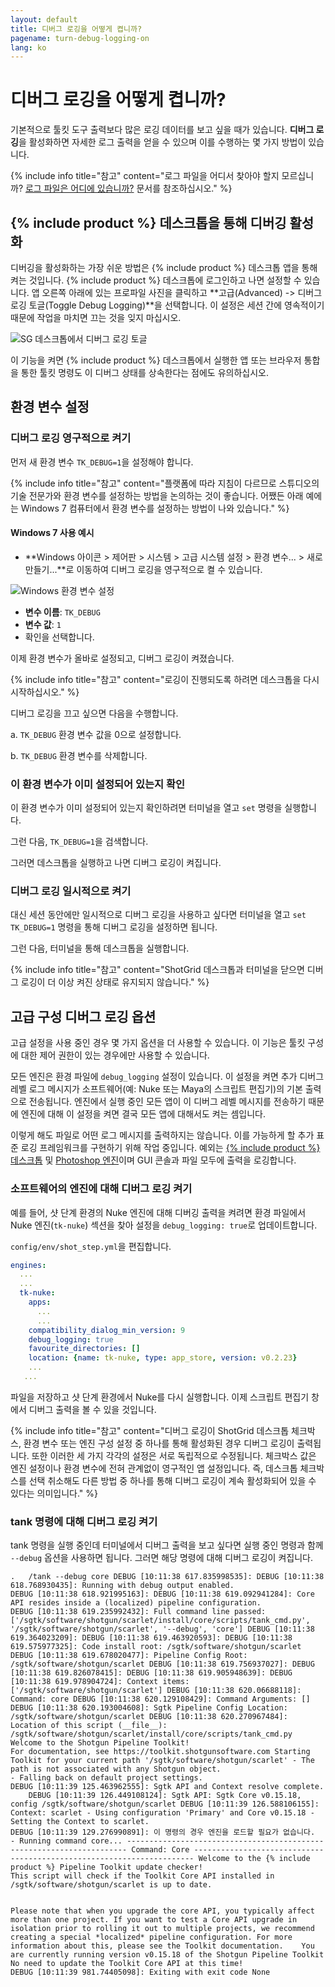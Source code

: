```yaml
---
layout: default
title: 디버그 로깅을 어떻게 켭니까?
pagename: turn-debug-logging-on
lang: ko
---
```


# 디버그 로깅을 어떻게 켭니까?

기본적으로 툴킷 도구 출력보다 많은 로깅 데이터를 보고 싶을 때가 있습니다. **디버그 로깅**을 활성화하면 자세한 로그 출력을 얻을 수 있으며 이를 수행하는 몇 가지 방법이 있습니다.

{% include info title="참고" content="로그 파일을 어디서 찾아야 할지 모르십니까? [로그 파일은 어디에 있습니까?](./where-are-my-log-files.md) 문서를 참조하십시오." %}

## {% include product %} 데스크톱을 통해 디버깅 활성화

디버깅을 활성화하는 가장 쉬운 방법은 {% include product %} 데스크톱 앱을 통해 켜는 것입니다. {% include product %} 데스크톱에 로그인하고 나면 설정할 수 있습니다. 앱 오른쪽 아래에 있는 프로파일 사진을 클릭하고 **고급(Advanced) -> 디버그 로깅 토글(Toggle Debug Logging)**을 선택합니다. 이 설정은 세션 간에 영속적이기 때문에 작업을 마치면 끄는 것을 잊지 마십시오.

![SG 데스크톱에서 디버그 로깅 토글](images/desktop-enable-debug-logging.png)

이 기능을 켜면 {% include product %} 데스크톱에서 실행한 앱 또는 브라우저 통합을 통한 툴킷 명령도 이 디버그 상태를 상속한다는 점에도 유의하십시오.

## 환경 변수 설정

### 디버그 로깅 영구적으로 켜기

먼저 새 환경 변수 `TK_DEBUG=1`을 설정해야 합니다.

{% include info title="참고" content="플랫폼에 따라 지침이 다르므로 스튜디오의 기술 전문가와 환경 변수를 설정하는 방법을 논의하는 것이 좋습니다. 어쨌든 아래 예에는 Windows 7 컴퓨터에서 환경 변수를 설정하는 방법이 나와 있습니다." %}

#### Windows 7 사용 예시

- **Windows 아이콘 > 제어판 > 시스템 > 고급 시스템 설정 > 환경 변수... > 새로 만들기...**로 이동하여 디버그 로깅을 영구적으로 켤 수 있습니다.

![Windows 환경 변수 설정](images/windows-setting-environment-variable.png)


- **변수 이름**: `TK_DEBUG`
- **변수 값**: `1`
- 확인을 선택합니다.

이제 환경 변수가 올바로 설정되고, 디버그 로깅이 켜졌습니다.

{% include info title="참고" content="로깅이 진행되도록 하려면 데스크톱을 다시 시작하십시오." %}

디버그 로깅을 끄고 싶으면 다음을 수행합니다.

a. `TK_DEBUG` 환경 변수 값을 0으로 설정합니다.

b. `TK_DEBUG` 환경 변수를 삭제합니다.

### 이 환경 변수가 이미 설정되어 있는지 확인

이 환경 변수가 이미 설정되어 있는지 확인하려면 터미널을 열고 `set` 명령을 실행합니다.

그런 다음, `TK_DEBUG=1`을 검색합니다.

그러면 데스크톱을 실행하고 나면 디버그 로깅이 켜집니다.

### 디버그 로깅 일시적으로 켜기

대신 세션 동안에만 일시적으로 디버그 로깅을 사용하고 싶다면 터미널을 열고 `set TK_DEBUG=1` 명령을 통해 디버그 로깅을 설정하면 됩니다.

그런 다음, 터미널을 통해 데스크톱을 실행합니다.

{% include info title="참고" content="ShotGrid 데스크톱과 터미널을 닫으면 디버그 로깅이 더 이상 켜진 상태로 유지되지 않습니다." %}



## 고급 구성 디버그 로깅 옵션

고급 설정을 사용 중인 경우 몇 가지 옵션을 더 사용할 수 있습니다. 이 기능은 툴킷 구성에 대한 제어 권한이 있는 경우에만 사용할 수 있습니다.

모든 엔진은 환경 파일에 `debug_logging` 설정이 있습니다. 이 설정을 켜면 추가 디버그 레벨 로그 메시지가 소프트웨어(예: Nuke 또는 Maya의 스크립트 편집기)의 기본 출력으로 전송됩니다. 엔진에서 실행 중인 모든 앱이 이 디버그 레벨 메시지를 전송하기 때문에 엔진에 대해 이 설정을 켜면 결국 모든 앱에 대해서도 켜는 셈입니다.

이렇게 해도 파일로 어떤 로그 메시지를 출력하지는 않습니다. 이를 가능하게 할 추가 표준 로깅 프레임워크를 구현하기 위해 작업 중입니다. 예외는 [{% include product %} 데스크톱](https://developer.shotgridsoftware.com/d587be80/#getting-started-with-desktop) 및 [Photoshop 엔진](https://developer.shotgridsoftware.com/8d461cbe/)이며 GUI 콘솔과 파일 모두에 출력을 로깅합니다.

### 소프트웨어의 엔진에 대해 디버그 로깅 켜기

예를 들어, 샷 단계 환경의 Nuke 엔진에 대해 디버깅 출력을 켜려면 환경 파일에서 Nuke 엔진(`tk-nuke`) 섹션을 찾아 설정을 `debug_logging: true`로 업데이트합니다.

`config/env/shot_step.yml`을 편집합니다.

```yaml
engines:
  ...
  ...
  tk-nuke:
    apps:
      ...
      ...
    compatibility_dialog_min_version: 9
    debug_logging: true
    favourite_directories: []
    location: {name: tk-nuke, type: app_store, version: v0.2.23}
    ...
   ...
```

파일을 저장하고 샷 단계 환경에서 Nuke를 다시 실행합니다. 이제 스크립트 편집기 창에서 디버그 출력을 볼 수 있을 것입니다.

{% include info title="참고" content="디버그 로깅이 ShotGrid 데스크톱 체크박스, 환경 변수 또는 엔진 구성 설정 중 하나를 통해 활성화된 경우 디버그 로깅이 출력됩니다. 또한 이러한 세 가지 각각의 설정은 서로 독립적으로 수정됩니다. 체크박스 값은 엔진 설정이나 환경 변수에 전혀 관계없이 영구적인 앱 설정입니다. 즉, 데스크톱 체크박스를 선택 취소해도 다른 방법 중 하나를 통해 디버그 로깅이 계속 활성화되어 있을 수 있다는 의미입니다." %}

### tank 명령에 대해 디버그 로깅 켜기

tank 명령을 실행 중인데 터미널에서 디버그 출력을 보고 싶다면 실행 중인 명령과 함께 `--debug` 옵션을 사용하면 됩니다. 그러면 해당 명령에 대해 디버그 로깅이 켜집니다.

    .	/tank --debug core DEBUG [10:11:38 617.835998535]: DEBUG [10:11:38 618.768930435]: Running with debug output enabled.
    DEBUG [10:11:38 618.921995163]: DEBUG [10:11:38 619.092941284]: Core API resides inside a (localized) pipeline configuration.
    DEBUG [10:11:38 619.235992432]: Full command line passed: ['/sgtk/software/shotgun/scarlet/install/core/scripts/tank_cmd.py', '/sgtk/software/shotgun/scarlet', '--debug', 'core'] DEBUG [10:11:38 619.364023209]: DEBUG [10:11:38 619.463920593]: DEBUG [10:11:38 619.575977325]: Code install root: /sgtk/software/shotgun/scarlet DEBUG [10:11:38 619.678020477]: Pipeline Config Root: /sgtk/software/shotgun/scarlet DEBUG [10:11:38 619.756937027]: DEBUG [10:11:38 619.826078415]: DEBUG [10:11:38 619.905948639]: DEBUG [10:11:38 619.978904724]: Context items: ['/sgtk/software/shotgun/scarlet'] DEBUG [10:11:38 620.06688118]: Command: core DEBUG [10:11:38 620.129108429]: Command Arguments: [] DEBUG [10:11:38 620.193004608]: Sgtk Pipeline Config Location: /sgtk/software/shotgun/scarlet DEBUG [10:11:38 620.270967484]: Location of this script (__file__): /sgtk/software/shotgun/scarlet/install/core/scripts/tank_cmd.py Welcome to the Shotgun Pipeline Toolkit!
    For documentation, see https://toolkit.shotgunsoftware.com Starting Toolkit for your current path '/sgtk/software/shotgun/scarlet' - The path is not associated with any Shotgun object.
    - Falling back on default project settings.
    DEBUG [10:11:39 125.463962555]: Sgtk API and Context resolve complete.
    	DEBUG [10:11:39 126.449108124]: Sgtk API: Sgtk Core v0.15.18, config /sgtk/software/shotgun/scarlet DEBUG [10:11:39 126.588106155]: Context: scarlet - Using configuration 'Primary' and Core v0.15.18 - Setting the Context to scarlet.
    DEBUG [10:11:39 129.276990891]: 이 명령의 경우 엔진을 로드할 필요가 없습니다.
    - Running command core... ---------------------------------------------------------------------- Command: Core ---------------------------------------------------------------------- Welcome to the {% include product %} Pipeline Toolkit update checker!
    This script will check if the Toolkit Core API installed in /sgtk/software/shotgun/scarlet is up to date.


    Please note that when you upgrade the core API, you typically affect more than one project. If you want to test a Core API upgrade in isolation prior to rolling it out to multiple projects, we recommend creating a special *localized* pipeline configuration. For more information about this, please see the Toolkit documentation.	You are currently running version v0.15.18 of the Shotgun Pipeline Toolkit No need to update the Toolkit Core API at this time!
    DEBUG [10:11:39 981.74405098]: Exiting with exit code None

